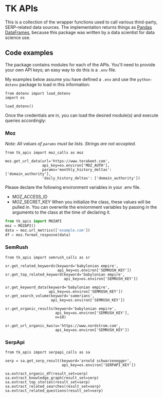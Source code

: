# TK APIs

This is a collection of the wrapper functions used to call various third-party,
SERP-related data sources. The implementation returns things as 
[Pandas DataFrames](https://pandas.pydata.org/docs/reference/api/pandas.DataFrame.html),
because this package was written by a data scientist for data science use.

## Code examples

The package contains modules for each of the APIs. 
You'll need to provide your own API keys; an easy way to do this is a `.env` file. 

My examples below assume you have defined a `.env` and use the `python-dotenv` package to 
load in this information:

```angular2html
from dotenv import load_dotenv
import os

load_dotenv()
```

Once the credentials are in, you can load the desired module(s) and execute queries accordingly:

### Moz

*Note: All values of `params` must be lists. Strings are not accepted.*
```angular2html
from tk_apis import moz_calls as moz

moz.get_url_data(url='https://www.terakeet.com',
                 api_key=os.environ['MOZ_AUTH'],
                 params='monthly_history_deltas': ['domain_authority'],
                 'daily_history_deltas': ['domain_authority'])
```

Please declare the following environment variables in your .env file. 
 - MOZ_ACCESS_ID
 - MOZ_SECRET_KEY
When you initialize the class, these values will be pulled in. You can overwrite the enviornment variables by passing in the arguments to the class at the time of declaring it. 

```py
from tk_apis import MOZAPI
moz = MOZAPI()
data = moz.url_metrics(['example.com'])
df = moz.format_resposne(data)
```

### SemRush
```angular2html
from tk_apis import semrush_calls as sr

sr.get_related_keywords(keyword='babylonian empire', 
                        api_key=os.environ['SEMRUSH_KEY'])
sr.get_top_related_keyword(keyword='babylonian empire', 
                           api_key=os.environ['SEMRUSH_KEY'])

sr.get_keyword_data(keyword='babylonian empire', 
                    api_key=os.environ['SEMRUSH_KEY'])
sr.get_search_volume(keyword='sumerians', 
                     api_key=os.environ['SEMRUSH_KEY'])

sr.get_organic_results(keyword='babylonian empire',
                       api_key=os.environ['SEMRUSH_KEY'],
                       n=10)

sr.get_url_organic_kws(u='https://www.nordstrom.com',
                       api_key=os.environ['SEMRUSH_KEY'])

```

### SerpApi
```angular2html
from tk_apis import serpapi_calls as sa

serp = sa.get_serp_result(keyword='arnold schwarzenegger', 
                          api_key=os.environ['SERPAPI_KEY'])

sa.extract_organic_df(result_set=serp)
sa.extract_knowledge_graph(result_set=serp)
sa.extract_top_stories(result_set=serp)
sa.extract_related_searches(result_set=serp)
sa.extract_related_questions(result_set=serp)
```